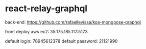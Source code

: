 # react-relay-graphql

back-end: https://github.com/rafaellevissa/koa-mongoose-graphql

front deploy aws ec2: 35.175.185.117:5173

default login: 78945612378
default password: 21121990
